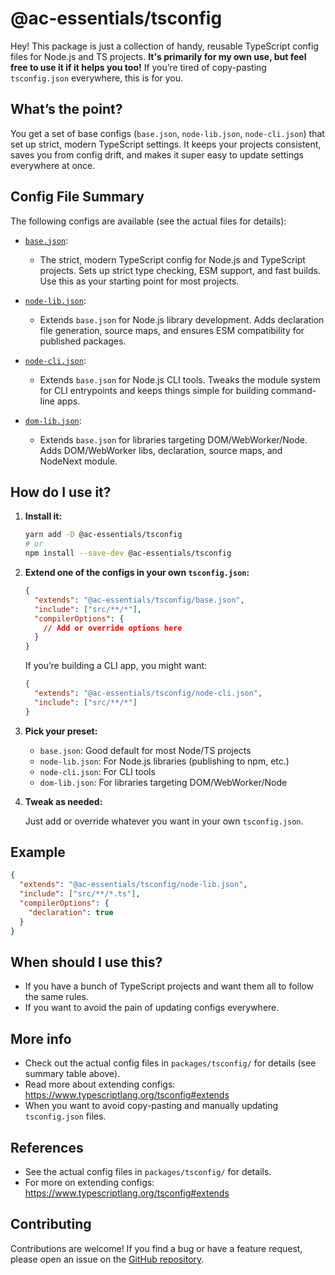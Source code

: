 # @ac-essentials/tsconfig

Hey! This package is just a collection of handy, reusable TypeScript config files for Node.js and TS projects. **It's primarily for my own use, but feel free to use it if it helps you too!** If you’re tired of copy-pasting `tsconfig.json` everywhere, this is for you.

## What’s the point?

You get a set of base configs (`base.json`, `node-lib.json`, `node-cli.json`) that set up strict, modern TypeScript settings. It keeps your projects consistent, saves you from config drift, and makes it super easy to update settings everywhere at once.

## Config File Summary

The following configs are available (see the actual files for details):

- [`base.json`](./base.json):
  - The strict, modern TypeScript config for Node.js and TypeScript projects. Sets up strict type checking, ESM support, and fast builds. Use this as your starting point for most projects.

- [`node-lib.json`](./node-lib.json):
  - Extends `base.json` for Node.js library development. Adds declaration file generation, source maps, and ensures ESM compatibility for published packages.

- [`node-cli.json`](./node-cli.json):
  - Extends `base.json` for Node.js CLI tools. Tweaks the module system for CLI entrypoints and keeps things simple for building command-line apps.

- [`dom-lib.json`](./dom-lib.json):
  - Extends `base.json` for libraries targeting DOM/WebWorker/Node. Adds DOM/WebWorker libs, declaration, source maps, and NodeNext module.

## How do I use it?

1. **Install it:**

   ```sh
   yarn add -D @ac-essentials/tsconfig
   # or
   npm install --save-dev @ac-essentials/tsconfig
   ```

2. **Extend one of the configs in your own `tsconfig.json`:**

   ```json
   {
     "extends": "@ac-essentials/tsconfig/base.json",
     "include": ["src/**/*"],
     "compilerOptions": {
       // Add or override options here
     }
   }
   ```

   If you’re building a CLI app, you might want:

   ```json
   {
     "extends": "@ac-essentials/tsconfig/node-cli.json",
     "include": ["src/**/*"]
   }
   ```

3. **Pick your preset:**

   - `base.json`: Good default for most Node/TS projects
   - `node-lib.json`: For Node.js libraries (publishing to npm, etc.)
   - `node-cli.json`: For CLI tools
   - `dom-lib.json`: For libraries targeting DOM/WebWorker/Node

4. **Tweak as needed:**

   Just add or override whatever you want in your own `tsconfig.json`.

## Example

```json
{
  "extends": "@ac-essentials/tsconfig/node-lib.json",
  "include": ["src/**/*.ts"],
  "compilerOptions": {
    "declaration": true
  }
}
```

## When should I use this?

- If you have a bunch of TypeScript projects and want them all to follow the same rules.
- If you want to avoid the pain of updating configs everywhere.

## More info

- Check out the actual config files in `packages/tsconfig/` for details (see summary table above).
- Read more about extending configs: <https://www.typescriptlang.org/tsconfig#extends>
- When you want to avoid copy-pasting and manually updating `tsconfig.json` files.

## References

- See the actual config files in `packages/tsconfig/` for details.
- For more on extending configs: <https://www.typescriptlang.org/tsconfig#extends>

## Contributing

Contributions are welcome! If you find a bug or have a feature request, please open an issue on the [GitHub repository](https://github.com/anthochamp/node-essentials).
